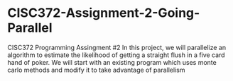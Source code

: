 # CISC372-Assignment-2-Going-Parallel
CISC372 Programming Assingment #2
In this project, we will parallelize an algorithm to estimate the likelihood of getting a straight flush in a five card hand of poker.  We will start with an existing program which uses monte carlo methods and modify it to take advantage of parallelism
